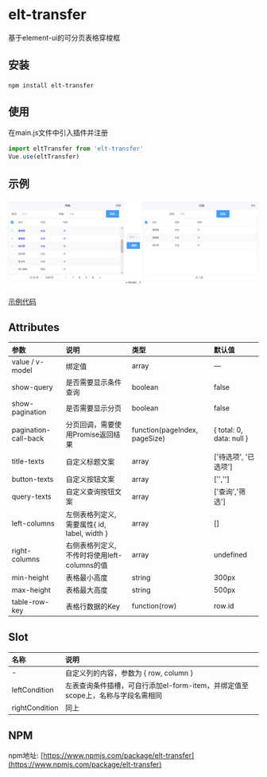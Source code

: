 # elt-transfer
基于element-ui的可分页表格穿梭框

## 安装
`npm install elt-transfer`

## 使用
在main.js文件中引入插件并注册
``` js
import eltTransfer from 'elt-transfer'
Vue.use(eltTransfer)
```

## 示例

![截图](/examples/Screenshot.png)

[示例代码](/examples/App.vue)

## Attributes
| 参数 | 说明 | 类型 | 默认值 |
| :--- | :--- | :--- | :--- |
| value / v-model | 绑定值 | array | — |
| show-query | 是否需要显示条件查询 | boolean | false |
| show-pagination | 是否需要显示分页 | boolean | false |
| pagination-call-back | 分页回调，需要使用Promise返回结果 | function(pageIndex, pageSize) | { total: 0, data: null } |
| title-texts | 自定义标题文案 | array | ['待选项', '已选项'] |
| button-texts | 自定义按钮文案 | array | ['',''] |
| query-texts | 自定义查询按钮文案 | array | ['查询','筛选'] |
| left-columns | 左侧表格列定义, 需要属性{ id, label, width } | array | [] |
| right-columns | 右侧表格列定义, 不传时将使用left-columns的值  | array | undefined |
| min-height | 表格最小高度 | string | 300px |
| max-height | 表格最大高度 | string | 500px |
| table-row-key | 表格行数据的Key | function(row) | row.id |

## Slot
| 名称 | 说明 |
| :--- | :--- |
| - | 自定义列的内容，参数为 { row, column } |
| leftCondition | 左表查询条件插槽，可自行添加el-form-item，并绑定值至scope上，名称与字段名需相同 |
| rightCondition | 同上 |


## NPM
npm地址: [https://www.npmjs.com/package/elt-transfer](https://www.npmjs.com/package/elt-transfer)

